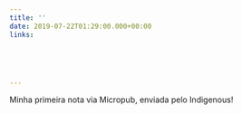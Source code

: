 ```yaml
---
title: ''
date: 2019-07-22T01:29:00.000+00:00
links:





---
```


Minha primeira nota via Micropub, enviada pelo Indigenous! 